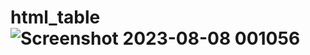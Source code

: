 # html_table![Screenshot 2023-08-08 001056](https://github.com/Codman899/html_table/assets/95621204/d7ff1e4b-b4a7-48d6-b2a3-68ff15a30bac)
